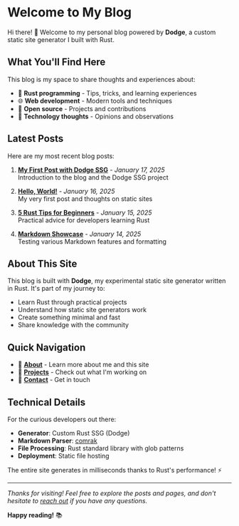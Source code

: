 # Welcome to My Blog

Hi there! 👋 Welcome to my personal blog powered by **Dodge**, a custom static site generator I built with Rust.

## What You'll Find Here

This blog is my space to share thoughts and experiences about:

- 🦀 **Rust programming** - Tips, tricks, and learning experiences
- 🌐 **Web development** - Modern tools and techniques
- 🔧 **Open source** - Projects and contributions
- 💭 **Technology thoughts** - Opinions and observations

## Latest Posts

Here are my most recent blog posts:

1. **[My First Post with Dodge SSG](/posts/2025-01-17-first-post.html)** - *January 17, 2025*  
   Introduction to the blog and the Dodge SSG project

2. **[Hello, World!](/posts/2025-01-16-hello-world.html)** - *January 16, 2025*  
   My very first post and thoughts on static sites

3. **[5 Rust Tips for Beginners](/posts/2025-01-15-rust-tips.html)** - *January 15, 2025*  
   Practical advice for developers learning Rust

4. **[Markdown Showcase](/posts/2025-01-14-markdown-showcase.html)** - *January 14, 2025*  
   Testing various Markdown features and formatting

## About This Site

This blog is built with **Dodge**, my experimental static site generator written in Rust. It's part of my journey to:

- Learn Rust through practical projects
- Understand how static site generators work
- Create something minimal and fast
- Share knowledge with the community

## Quick Navigation

- 📖 **[About](/pages/about.html)** - Learn more about me and this site
- 🚀 **[Projects](/pages/projects.html)** - Check out what I'm working on
- 📧 **[Contact](/pages/contact.html)** - Get in touch

## Technical Details

For the curious developers out there:

- **Generator**: Custom Rust SSG (Dodge)
- **Markdown Parser**: [comrak](https://crates.io/crates/comrak)
- **File Processing**: Rust standard library with glob patterns
- **Deployment**: Static file hosting

The entire site generates in milliseconds thanks to Rust's performance! ⚡

---

*Thanks for visiting! Feel free to explore the posts and pages, and don't hesitate to [reach out](/pages/contact.html) if you have any questions.*

**Happy reading!** 📚